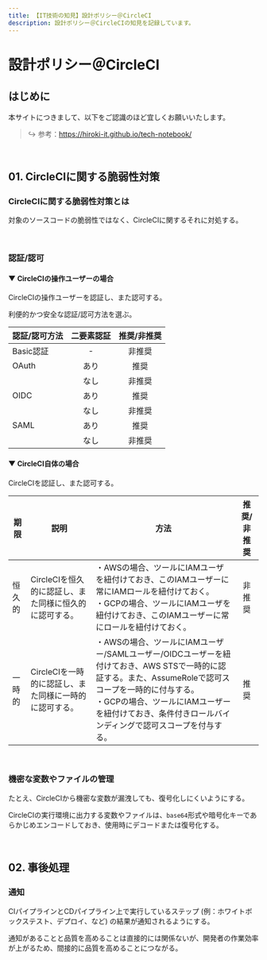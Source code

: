 ```yaml
---
title: 【IT技術の知見】設計ポリシー＠CircleCI
description: 設計ポリシー＠CircleCIの知見を記録しています。
---
```


# 設計ポリシー＠CircleCI

## はじめに

本サイトにつきまして、以下をご認識のほど宜しくお願いいたします。

> ↪️ 参考：https://hiroki-it.github.io/tech-notebook/

<br>

## 01. CircleCIに関する脆弱性対策

### CircleCIに関する脆弱性対策とは

対象のソースコードの脆弱性ではなく、CircleCIに関するそれに対処する。

<br>

### 認証/認可

#### ▼ CircleCIの操作ユーザーの場合

CircleCIの操作ユーザーを認証し、また認可する。

利便的かつ安全な認証/認可方法を選ぶ。

| 認証/認可方法 | 二要素認証 | 推奨/非推奨 |
| ------------- | :--------: | :---------: |
| Basic認証     |     -      |   非推奨    |
| OAuth         |    あり    |    推奨     |
|               |    なし    |   非推奨    |
| OIDC          |    あり    |    推奨     |
|               |    なし    |   非推奨    |
| SAML          |    あり    |    推奨     |
|               |    なし    |   非推奨    |

#### ▼ CircleCI自体の場合

CircleCIを認証し、また認可する。

| 期限   | 説明                                                   | 方法                                                                                                                                                                                                                                                              | 推奨/非推奨 |
| ------ | ------------------------------------------------------ | ----------------------------------------------------------------------------------------------------------------------------------------------------------------------------------------------------------------------------------------------------------------- | :---------: |
| 恒久的 | CircleCIを恒久的に認証し、また同様に恒久的に認可する。 | ・AWSの場合、ツールにIAMユーザを紐付けておき、このIAMユーザーに常にIAMロールを紐付けておく。<br> ・GCPの場合、ツールにIAMユーザを紐付けておき、このIAMユーザーに常にロールを紐付けておく。                                                                        |   非推奨    |
| 一時的 | CircleCIを一時的に認証し、また同様に一時的に認可する。 | ・AWSの場合、ツールにIAMユーザー/SAMLユーザー/OIDCユーザーを紐付けておき、AWS STSで一時的に認証する。また、AssumeRoleで認可スコープを一時的に付与する。<br>・GCPの場合、ツールにIAMユーザーを紐付けておき、条件付きロールバインディングで認可スコープを付与する。 |    推奨     |

<br>

### 機密な変数やファイルの管理

たとえ、CircleCIから機密な変数が漏洩しても、復号化しにくいようにする。

CircleCIの実行環境に出力する変数やファイルは、`base64`形式や暗号化キーであらかじめエンコードしておき、使用時にデコードまたは復号化する。

<br>

## 02. 事後処理

### 通知

CIパイプラインとCDパイプライン上で実行しているステップ (例：ホワイトボックステスト、デプロイ、など) の結果が通知されるようにする。

通知があることと品質を高めることは直接的には関係ないが、開発者の作業効率が上がるため、間接的に品質を高めることにつながる。

<br>
